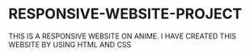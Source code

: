 # RESPONSIVE-WEBSITE-PROJECT
THIS IS A RESPONSIVE WEBSITE ON ANIME. I HAVE CREATED THIS WEBSITE BY USING HTML AND CSS 
